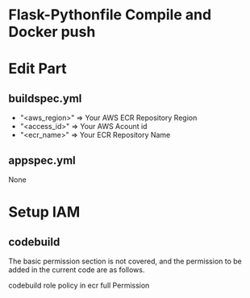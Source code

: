 # Flask-Pythonfile Compile and Docker push


# Edit Part

## buildspec.yml
- "<aws_region>" => Your AWS ECR Repository Region
- "<access_id>" => Your AWS Acount id 
- "<ecr_name>" => Your ECR Repository Name

## appspec.yml

None

# Setup IAM

## codebuild 

The basic permission section is not covered, and the permission to be added 
in the current code are as follows.

codebuild role policy in ecr full Permission
